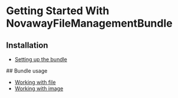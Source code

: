 # Getting Started With NovawayFileManagementBundle

## Installation

* [Setting up the bundle](01-installation.md)

## Bundle usage

* [Working with file](02-working-with-file.md)
* [Working with image](03-working-with-image.md)
